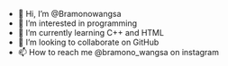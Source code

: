 - 👋 Hi, I’m @Bramonowangsa
- 👀 I’m interested in programming
- 🌱 I’m currently learning C++ and HTML
- 💞️ I’m looking to collaborate on GitHub
- 📫 How to reach me @bramono_wangsa on instagram

<!---
Bramonowangsa/Bramonowangsa is a ✨ special ✨ repository because its `README.md` (this file) appears on your GitHub profile.
You can click the Preview link to take a look at your changes.
--->

